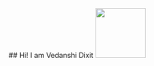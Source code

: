 <div id="header" align="center">
   ## Hi! I am Vedanshi Dixit 
  <img src="https://media.giphy.com/media/C7o9DQBDU9WNLdacG1/giphy.gif" width="100"/>
</div>
 

<!--
**VedanshiDixit/vedanshidixit** is a ✨ _special_ ✨ repository because its `README.md` (this file) appears on your GitHub profile.

Here are some ideas to get you started:

- 🔭 I’m currently working on ...
- 🌱 I’m currently learning ...
- 👯 I’m looking to collaborate on ...
- 🤔 I’m looking for help with ...
- 💬 Ask me about ...
- 📫 How to reach me: ...
- 😄 Pronouns: ...
- ⚡ Fun fact: ...
-->
